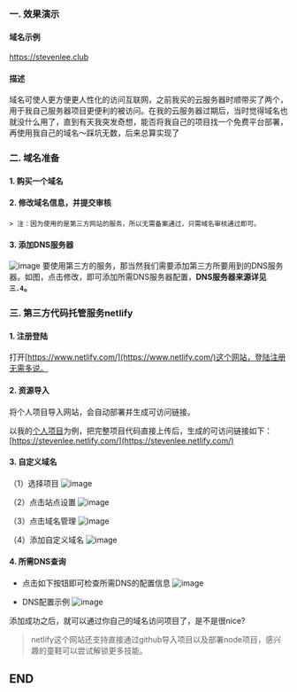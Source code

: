### 一. 效果演示
#### 域名示例
https://stevenlee.club


#### 描述
域名可使人更方便更人性化的访问互联网，之前我买的云服务器时顺带买了两个，用于我自己服务器项目更便利的被访问。在我的云服务器过期后，当时觉得域名也就没什么用了，直到有天我突发奇想，能否将我自己的项目找一个免费平台部署，再使用我自己的域名～踩坑无数，后来总算实现了


### 二. 域名准备

#### 1. 购买一个域名

#### 2. 修改域名信息，并提交审核
    > 注：因为使用的是第三方网站的服务，所以无需备案通过，只需域名审核通过即可。

#### 3. 添加DNS服务器
![image](https://raw.githubusercontent.com/momodiy/momodiy.github.io/master/blog/domain-deploy/img/01.png)
要使用第三方的服务，那当然我们需要添加第三方所要用到的DNS服务器。如图，点击修改，即可添加所需DNS服务器配置，**DNS服务器来源详见`三.4`。**





### 三. 第三方代码托管服务netlify


#### 1. 注册登陆

打开[https://www.netlify.com/](https://www.netlify.com/)这个网站，登陆注册无需多说。

#### 2. 资源导入

将个人项目导入网站，会自动部署并生成可访问链接。

以我的[个人项目](https://github.com/momodiy/momodiy.github.io)为例，把完整项目代码直接上传后，生成的可访问链接如下：[https://stevenlee.netlify.com/](https://stevenlee.netlify.com/)

#### 3. 自定义域名
（1）选择项目
![image](https://raw.githubusercontent.com/momodiy/momodiy.github.io/master/blog/domain-deploy/img/02.png)

（2）点击站点设置
![image](https://raw.githubusercontent.com/momodiy/momodiy.github.io/master/blog/domain-deploy/img/03.png)

（3）点击域名管理
![image](https://raw.githubusercontent.com/momodiy/momodiy.github.io/master/blog/domain-deploy/img/04.png)

（4）添加自定义域名
![image](https://raw.githubusercontent.com/momodiy/momodiy.github.io/master/blog/domain-deploy/img/05.png)

#### 4. 所需DNS查询
- 点击如下按钮即可检查所需DNS的配置信息
![image](https://raw.githubusercontent.com/momodiy/momodiy.github.io/master/blog/domain-deploy/img/06.png)

- DNS配置示例
![image](https://raw.githubusercontent.com/momodiy/momodiy.github.io/master/blog/domain-deploy/img/07.png)


添加成功之后，就可以通过你自己的域名访问项目了，是不是很nice?

> netlify这个网站还支持直接通过github导入项目以及部署node项目，感兴趣的童鞋可以尝试解锁更多技能。

## END
